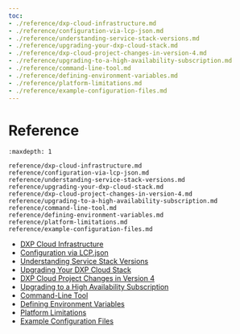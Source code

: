 ```yaml
---
toc:
- ./reference/dxp-cloud-infrastructure.md
- ./reference/configuration-via-lcp-json.md
- ./reference/understanding-service-stack-versions.md
- ./reference/upgrading-your-dxp-cloud-stack.md
- ./reference/dxp-cloud-project-changes-in-version-4.md
- ./reference/upgrading-to-a-high-availability-subscription.md
- ./reference/command-line-tool.md
- ./reference/defining-environment-variables.md
- ./reference/platform-limitations.md
- ./reference/example-configuration-files.md
---
```

# Reference

```{toctree}
:maxdepth: 1

reference/dxp-cloud-infrastructure.md
reference/configuration-via-lcp-json.md
reference/understanding-service-stack-versions.md
reference/upgrading-your-dxp-cloud-stack.md
reference/dxp-cloud-project-changes-in-version-4.md
reference/upgrading-to-a-high-availability-subscription.md
reference/command-line-tool.md
reference/defining-environment-variables.md
reference/platform-limitations.md
reference/example-configuration-files.md
```

- [DXP Cloud Infrastructure](./reference/dxp-cloud-infrastructure.md)
- [Configuration via LCP.json](./reference/configuration-via-lcp-json.md)
- [Understanding Service Stack Versions](./reference/understanding-service-stack-versions.md)
- [Upgrading Your DXP Cloud Stack](./reference/upgrading-your-dxp-cloud-stack.md)
- [DXP Cloud Project Changes in Version 4](./reference/dxp-cloud-project-changes-in-version-4.md)
- [Upgrading to a High Availability Subscription](./reference/upgrading-to-a-high-availability-subscription.md)
- [Command-Line Tool](./reference/command-line-tool.md)
- [Defining Environment Variables](./reference/defining-environment-variables.md)
- [Platform Limitations](./reference/platform-limitations.md)
- [Example Configuration Files](./reference/example-configuration-files.md)
